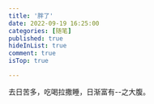 ```yaml
---
title: '胖了'
date: 2022-09-19 16:25:00
categories: [随笔]
published: true
hideInList: true
comment: true 
isTop: true

---
```

去日苦多，吃喝拉撒睡，日渐富有--之大腹。

